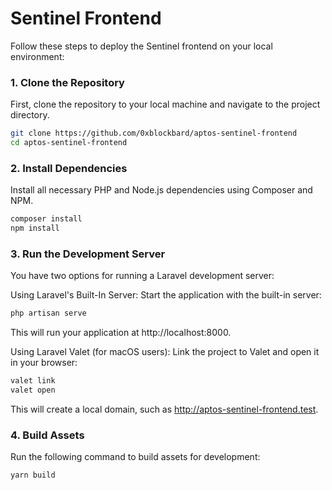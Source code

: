 **<h1>Sentinel Frontend</h1>**

Follow these steps to deploy the Sentinel frontend on your local environment:

### 1. Clone the Repository
First, clone the repository to your local machine and navigate to the project directory.

```bash
git clone https://github.com/0xblockbard/aptos-sentinel-frontend
cd aptos-sentinel-frontend
```

### 2. Install Dependencies
Install all necessary PHP and Node.js dependencies using Composer and NPM.

```bash
composer install
npm install
```

### 3. Run the Development Server
You have two options for running a Laravel development server:

Using Laravel's Built-In Server: Start the application with the built-in server:

```bash
php artisan serve
```
This will run your application at http://localhost:8000.

Using Laravel Valet (for macOS users): Link the project to Valet and open it in your browser:

```bash
valet link
valet open
```
This will create a local domain, such as http://aptos-sentinel-frontend.test.

### 4. Build Assets

Run the following command to build assets for development:

```bash
yarn build
```